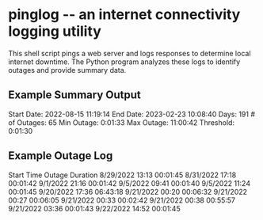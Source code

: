 # pinglog -- an internet connectivity logging utility
This shell script pings a web server and logs responses to determine local internet downtime.
The Python program analyzes these logs to identify outages and provide summary data.

## Example Summary Output
Start Date:     2022-08-15 11:19:14
End Date:       2023-02-23 10:08:40
Days:           191
\# of Outages:   65
Min Outage:     0:01:33
Max Outage:     11:00:42
Threshold:      0:01:30

## Example Outage Log
Start Time	Outage Duration
8/29/2022 13:13	00:01:45
8/31/2022 17:18	00:01:42
9/1/2022 21:16	00:01:42
9/5/2022 09:41	00:01:40
9/5/2022 11:24	00:01:45
9/20/2022 17:36	06:43:18
9/21/2022 00:20	00:06:32
9/21/2022 00:27	00:06:05
9/21/2022 00:33	00:02:42
9/21/2022 00:38	00:55:57
9/21/2022 03:36	00:01:43
9/22/2022 14:52	00:01:45